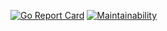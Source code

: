 [![Go Report Card](https://goreportcard.com/badge/github.com/LGUG2Z/rae)](https://goreportcard.com/report/github.com/LGUG2Z/rae)
[![Maintainability](https://api.codeclimate.com/v1/badges/53e87b11b32bb33fb3b6/maintainability)](https://codeclimate.com/github/LGUG2Z/rae/maintainability)
